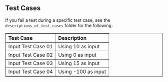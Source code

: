 ## Test Cases
If you fail a test during a specific test case, see the `descriptions_of_test_cases` folder for the following:
<table border="1" style="width: 100%; text-align: left;">
  <tr>
    <th>Test Case</th>
    <th>Description</th>
  </tr>
  <tr>
    <td>Input Test Case 01</td>
    <td>Using 10 as input</td>
  </tr>
  <tr>
    <td>Input Test Case 02</td>
    <td>Using 0 as input</td>
  </tr>
  <tr>
    <td>Input Test Case 03</td>
    <td>Using 15 as input</td>
  </tr>
  <tr>
    <td>Input Test Case 04</td>
    <td>Using -100 as input</td>
  </tr>
</table>